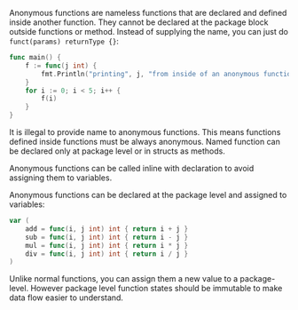 Anonymous functions are nameless functions that are declared and defined inside another function. They cannot be declared at the package block outside functions or method. Instead of supplying the name, you can just do `funct(params) returnType {}`:
```go
func main() {
	f := func(j int) {
		fmt.Println("printing", j, "from inside of an anonymous function")
	}
	for i := 0; i < 5; i++ {
		f(i)
	}
}
```
It is illegal to provide name to anonymous functions. This means functions defined inside functions must be always anonymous. Named function can be declared only at package level or in structs as methods.

Anonymous functions can be called inline with declaration to avoid assigning them to variables.

Anonymous functions can be declared at the package level and assigned to variables:
```go
var (
	add = func(i, j int) int { return i + j }
	sub = func(i, j int) int { return i - j }
	mul = func(i, j int) int { return i * j }
	div = func(i, j int) int { return i / j }
)
```
Unlike normal functions, you can assign them a new value to a package-level. However package level function states should be immutable to make data flow easier to understand. 